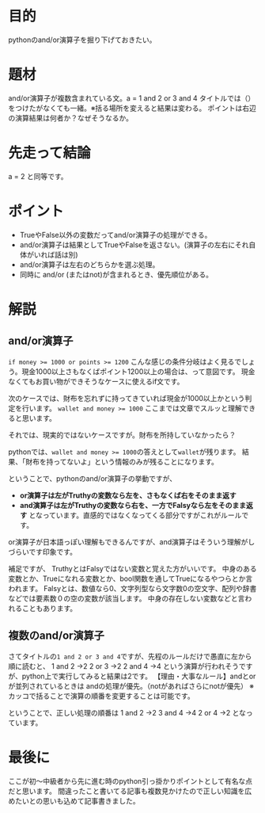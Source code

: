 <!--
title:   a = (1 and 2 or 3 and 4)を説明できますか？
tags:    And,Python,Python3,or,演算子
id:      a359825c9612cbed7be2
private: false
-->
# 目的
pythonのand/or演算子を掘り下げておきたい。

# 題材
and/or演算子が複数含まれている文。a = 1 and 2 or 3 and 4 
タイトルでは（）をつけたがなくても一緒。※括る場所を変えると結果は変わる。
ポイントは右辺の演算結果は何者か？なぜそうなるか。

# 先走って結論
a = 2 と同等です。

# ポイント
* TrueやFalse以外の変数だってand/or演算子の処理ができる。
* and/or演算子は結果としてTrueやFalseを返さない。(演算子の左右にそれ自体がいれば話は別)
* and/or演算子は左右のどちらかを選ぶ処理。
* 同時に and/or (またはnot)が含まれるとき、優先順位がある。

# 解説
## and/or演算子
`if money >= 1000 or points >= 1200` 
こんな感じの条件分岐はよく見るでしょう。現金1000以上さもなくばポイント1200以上の場合は、って意図です。
現金なくてもお買い物ができそうなケースに使えるif文です。

次のケースでは、財布を忘れずに持ってきていれば現金が1000以上かという判定を行います。
`wallet and money >= 1000`
ここまでは文章でスルッと理解できると思います。

それでは、現実的ではないケースですが。財布を所持していなかったら？

pythonでは、`wallet and money >= 1000`の答えとして`wallet`が残ります。
結果、「財布を持ってないよ」という情報のみが残ることになります。

ということで、pythonのand/or演算子の挙動ですが、
* <b>or演算子は左がTruthyの変数なら左を、さもなくば右をそのまま返す
* and演算子は左がTruthyの変数なら右を、一方でFalsyなら左をそのまま返す</b>
となっています。直感的ではなくなってくる部分ですがこれがルールです。

or演算子が日本語っぽい理解もできるんですが、and演算子はそういう理解がしづらいです印象です。

補足ですが、
TruthyとはFalsyではない変数と覚えた方がいいです。
中身のある変数とか、Trueになれる変数とか、bool関数を通してTrueになるやつらとか言われます。
Falsyとは、数値なら0、文字列型なら文字数0の空文字、配列や辞書などでは要素数０の空の変数が該当します。
中身の存在しない変数などと言われることもあります。

## 複数のand/or演算子
さてタイトルの`1 and 2 or 3 and 4`ですが、先程のルールだけで愚直に左から順に読むと、
1 and 2 →2
2 or 3 →2
2 and 4 →4
という演算が行われそうですが、python上で実行してみると結果は2です。
【理由・大事なルール】andとorが並列されているときは andの処理が優先。（notがあればさらにnotが優先）
※カッコで括ることで演算の順番を変更することは可能です。

ということで、正しい処理の順番は
1 and 2 →2
3 and 4 →4
2 or 4 →2
となっています。

# 最後に
ここが初〜中級者から先に進む時のpython引っ掛かりポイントとして有名な点だと思います。
間違ったこと書いてる記事も複数見かけたので正しい知識を広めたいとの思いも込めて記事書きました。